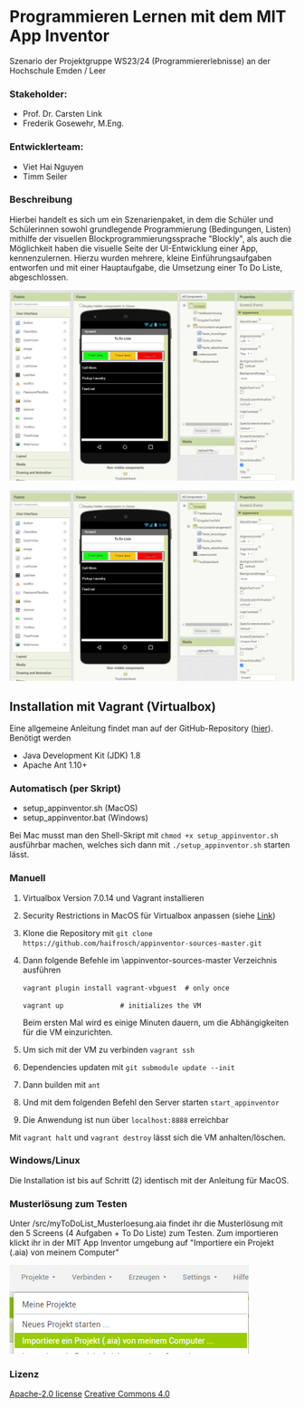 # Programmieren Lernen mit dem MIT App Inventor

Szenario der Projektgruppe WS23/24 (Programmiererlebnisse) an der Hochschule Emden / Leer

### Stakeholder:

- Prof. Dr. Carsten Link
- Frederik Gosewehr, M.Eng.

### Entwicklerteam:

- Viet Hai Nguyen
- Timm Seiler

### Beschreibung

Hierbei handelt es sich um ein Szenarienpaket, in dem die Schüler und Schülerinnen sowohl grundlegende Programmierung (Bedingungen, Listen) mithilfe der visuellen Blockprogrammierungssprache "Blockly", als auch die Möglichkeit haben die visuelle Seite der UI-Entwicklung einer App, kennenzulernen. Hierzu wurden mehrere, kleine Einführungsaufgaben entworfen und mit einer Hauptaufgabe, die Umsetzung einer To Do Liste, abgeschlossen.

![UI](Vokabeltrainer/images/UI.png)

![Block](Vokabeltrainer/images/UI.png)

## Installation mit Vagrant (Virtualbox)

Eine allgemeine Anleitung findet man auf der GitHub-Repository ([hier](https://github.com/mit-cml/appinventor-sources)). Benötigt werden

- Java Development Kit (JDK) 1.8
- Apache Ant 1.10+

### Automatisch (per Skript)

- setup_appinventor.sh (MacOS)
- setup_appinventor.bat (Windows)

Bei Mac musst man den Shell-Skript mit `chmod +x setup_appinventor.sh` ausführbar machen, welches sich dann mit `./setup_appinventor.sh` starten lässt.

### Manuell

1. Virtualbox Version 7.0.14 und Vagrant installieren

2. Security Restrictions in MacOS für Virtualbox anpassen (siehe [Link](https://medium.com/@Aenon/mac-virtualbox-kernel-driver-error-df39e7e10cd8))

3. Klone die Repository mit
   	`git clone https://github.com/haifrosch/appinventor-sources-master.git`

4. Dann folgende Befehle im \appinventor-sources-master Verzeichnis ausführen

   `vagrant plugin install vagrant-vbguest 	# only once`

   `vagrant up             	# initializes the VM`
   
   Beim ersten Mal wird es einige Minuten dauern, um die Abhängigkeiten für die VM  einzurichten.

5. Um sich mit der VM zu verbinden
   	`vagrant ssh`

6. Dependencies updaten mit
   	`git submodule update --init`

7. Dann builden mit
   	`ant`

8. Und mit dem folgenden Befehl den Server starten
   	`start_appinventor`

9. Die Anwendung ist nun über `localhost:8888` erreichbar

Mit `vagrant halt` und `vagrant destroy` lässt sich die VM anhalten/löschen.

### Windows/Linux

Die Installation ist bis auf Schritt (2) identisch mit der Anleitung für MacOS.

### Musterlösung zum Testen

Unter /src/myToDoList_Musterloesung.aia findet ihr die Musterlösung mit den 5 Screens (4 Aufgaben + To Do Liste) zum Testen. Zum importieren klickt ihr in der MIT App Inventor umgebung auf "Importiere ein Projekt (.aia) von meinem Computer"

![Import](Vokabeltrainer/images/import.png)

### Lizenz

[Apache-2.0 license](https://github.com/mit-cml/appinventor-sources/blob/master/LICENSE)
[Creative Commons 4.0](https://creativecommons.org/licenses/by-sa/4.0/)
